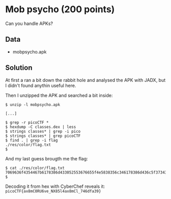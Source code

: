 # Mob psycho (200 points)
Can you handle APKs?

## Data
* mobpsycho.apk

## Solution
At first a ran a bit down the rabbit hole and analysed the APK with JADX, but I didn't found anythin useful here.

Then I unzipped the APK and searched a bit inside:
```
$ unzip -l mobpsycho.apk

[...]

$ grep -r picoCTF *
$ hexdump -C classes.dex | less
$ strings classes* | grep -i pico
$ strings classes* | grep picoCTF
$ find . | grep -i flag
./res/color/flag.txt
$
```

And my last guess brougth me the flag:
```
$ cat ./res/color/flag.txt
7069636f4354467b6178386d433052553676655f4e5838356c346178386d436c5f37343664666133397d
$
```

Decoding it from hex with CyberChef reveals it: `picoCTF{ax8mC0RU6ve_NX85l4ax8mCl_746dfa39}`
